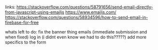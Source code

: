 links: 
https://stackoverflow.com/questions/58791656/send-email-directly-from-javascript-using-emailjs
https://www.emailjs.com/ 
https://stackoverflow.com/questions/58934596/how-to-send-email-in-firebase-for-free 

whats left to do:
fix the banner thing 
emails (immediate submission and when fixed) 
log in (i didnt even know we had to do this?????) 
add more specifics to the form 
